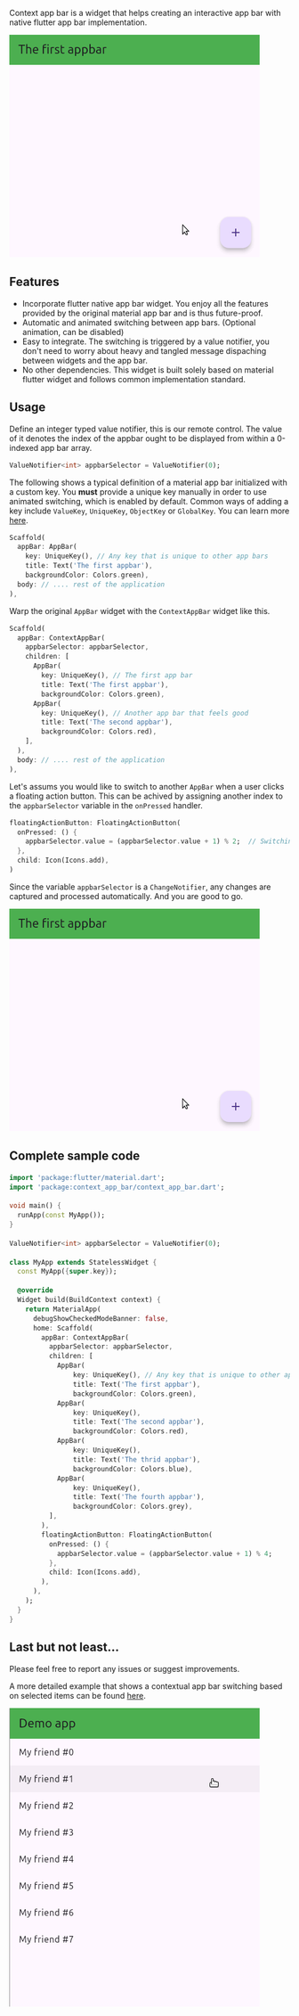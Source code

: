 Context app bar is a widget that helps creating an interactive app bar with native flutter app bar implementation.

![simple demo](https://github.com/wahahachan/context_app_bar/blob/main/example/example_gifs/float_button_simple.gif?raw=true)

## Features

* Incorporate flutter native app bar widget. You enjoy all the features provided by the original material app bar and is thus future-proof.
* Automatic and animated switching between app bars. (Optional animation, can be disabled)
* Easy to integrate. The switching is triggered by a value notifier, you don't need to worry about heavy and tangled message dispaching between widgets and the app bar.
* No other dependencies. This widget is built solely based on material flutter widget and follows common  implementation standard.

## Usage

Define an integer typed value notifier, this is our remote control. The value of it denotes the index of the appbar ought to be displayed from within a 0-indexed app bar array.

```dart
ValueNotifier<int> appbarSelector = ValueNotifier(0);
```

The following shows a typical definition of a material app bar initialized with a custom key. You **must** provide a unique key manually in order to use animated switching, which is enabled by default. Common ways of adding a key include `ValueKey`, `UniqueKey`, `ObjectKey` or `GlobalKey`. You can learn more [here](https://api.flutter.dev/flutter/foundation/Key-class.html).

```dart
Scaffold(
  appBar: AppBar(
    key: UniqueKey(), // Any key that is unique to other app bars
    title: Text('The first appbar'),
    backgroundColor: Colors.green),
  body: // .... rest of the application
),
```

Warp the original `AppBar` widget with the `ContextAppBar` widget like this.

```dart
Scaffold(
  appBar: ContextAppBar(
    appbarSelector: appbarSelector,
    children: [
      AppBar(
        key: UniqueKey(), // The first app bar
        title: Text('The first appbar'),
        backgroundColor: Colors.green),
      AppBar(
        key: UniqueKey(), // Another app bar that feels good
        title: Text('The second appbar'),
        backgroundColor: Colors.red),
    ],
  ),
  body: // .... rest of the application
),
```

Let's assums you would like to switch to another `AppBar` when a user clicks a floating action button. This can be achived by assigning another index to the `appbarSelector` variable in the `onPressed` handler.

```dart
floatingActionButton: FloatingActionButton(
  onPressed: () {
    appbarSelector.value = (appbarSelector.value + 1) % 2;  // Switching between 2 app bars
  },
  child: Icon(Icons.add),
)
```

Since the variable `appbarSelector` is a `ChangeNotifier`, any changes are captured and processed automatically. And you are good to go.

![simple demo](https://github.com/wahahachan/context_app_bar/blob/main/example/example_gifs/float_button_simple.gif?raw=true)

## Complete sample code

```dart
import 'package:flutter/material.dart';
import 'package:context_app_bar/context_app_bar.dart';

void main() {
  runApp(const MyApp());
}

ValueNotifier<int> appbarSelector = ValueNotifier(0);

class MyApp extends StatelessWidget {
  const MyApp({super.key});

  @override
  Widget build(BuildContext context) {
    return MaterialApp(
      debugShowCheckedModeBanner: false,
      home: Scaffold(
        appBar: ContextAppBar(
          appbarSelector: appbarSelector,
          children: [
            AppBar(
                key: UniqueKey(), // Any key that is unique to other app bars
                title: Text('The first appbar'),
                backgroundColor: Colors.green),
            AppBar(
                key: UniqueKey(),
                title: Text('The second appbar'),
                backgroundColor: Colors.red),
            AppBar(
                key: UniqueKey(),
                title: Text('The thrid appbar'),
                backgroundColor: Colors.blue),
            AppBar(
                key: UniqueKey(),
                title: Text('The fourth appbar'),
                backgroundColor: Colors.grey),
          ],
        ),
        floatingActionButton: FloatingActionButton(
          onPressed: () {
            appbarSelector.value = (appbarSelector.value + 1) % 4;
          },
          child: Icon(Icons.add),
        ),
      ),
    );
  }
}
```

## Last but not least...

Please feel free to report any issues or suggest improvements.

A more detailed example that shows a contextual app bar switching based on selected items can be found [here](https://github.com/wahahachan/context_app_bar/tree/main/example).

![select listed item demo](https://github.com/wahahachan/context_app_bar/blob/main/example/example_gifs/list_selection_demo.gif?raw=true)
